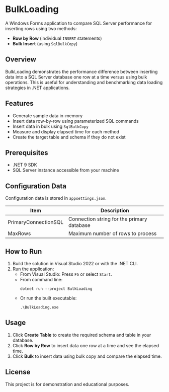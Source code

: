 # BulkLoading

A Windows Forms application to compare SQL Server performance for inserting rows using two methods:
- **Row by Row** (individual `INSERT` statements)
- **Bulk Insert** (using `SqlBulkCopy`)

## Overview

BulkLoading demonstrates the performance difference between inserting data into a SQL Server database one row at a time versus using bulk operations. This is useful for understanding and benchmarking data loading strategies in .NET applications.

## Features

- Generate sample data in-memory
- Insert data row-by-row using parameterized SQL commands
- Insert data in bulk using `SqlBulkCopy`
- Measure and display elapsed time for each method
- Create the target table and schema if they do not exist

## Prerequisites

- .NET 9 SDK
- SQL Server instance accessible from your machine

## Configuration Data

Configuration data is stored in `appsettings.json`.  

| Item                | Description                               |
|---------------------|-------------------------------------------|
| PrimaryConnectionSQL| Connection string for the primary database|
| MaxRows             | Maximum number of rows to process         |

## How to Run

1. Build the solution in Visual Studio 2022 or with the .NET CLI.
2. Run the application:
   - From Visual Studio: Press `F5` or select `Start`.
   - From command line:  
     ```
     dotnet run --project BulkLoading
     ```
   - Or run the built executable:
     ```
     .\BulkLoading.exe
     ```

## Usage

1. Click **Create Table** to create the required schema and table in your database.
2. Click **Row by Row** to insert data one row at a time and see the elapsed time.
3. Click **Bulk** to insert data using bulk copy and compare the elapsed time.

## License

This project is for demonstration and educational purposes.

